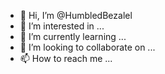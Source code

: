 - 👋 Hi, I’m @HumbledBezalel
- 👀 I’m interested in ...
- 🌱 I’m currently learning ...
- 💞️ I’m looking to collaborate on ...
- 📫 How to reach me ...

<!---
HumbledBezalel/HumbledBezalel is a ✨ special ✨ repository because its `README.md` (this file) appears on your GitHub profile.
You can click the Preview link to take a look at your changes.
--->
